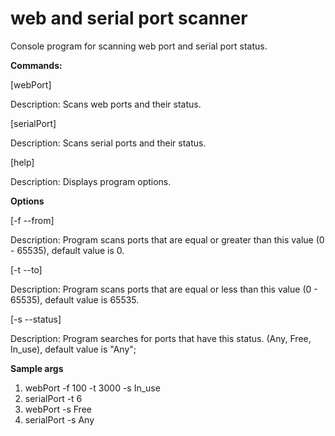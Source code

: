 # web and serial port scanner
Console program for scanning web port and serial port status.

**Commands:**

[webPort] 

Description: Scans web ports and their status.

[serialPort] 

Description: Scans serial ports and their status.

[help] 

Description: Displays program options.

**Options**

[-f --from]  

Description: Program scans ports that are equal or greater than this value (0 - 65535), default value is 0.

[-t --to] 

Description: Program scans ports that are equal or less than this value (0 - 65535), default value is 65535.

[-s --status] 

Description: Program searches for ports that have this status. (Any, Free, In_use), default value is "Any";


**Sample args**

1) webPort -f 100 -t 3000 -s In_use
2) serialPort -t 6
3) webPort -s Free
2) serialPort -s Any
